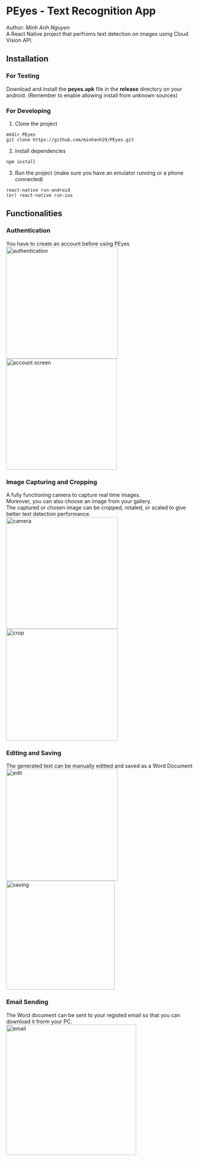 # PEyes - Text Recognition App
Author: *Minh Anh Nguyen*  
A React Native project that perfroms text detection on images using Cloud Vision API. 

## Installation
### For Testing
Download and install the **peyes.apk** file in the **release** directory on your android.
(Remember to enable allowing install from unknown sources)  

### For Developing
1. Clone the project

```
mkdir PEyes
git clone https://github.com/minhanh29/PEyes.git
```

2. Install dependencies

```
npm install
```

3. Run the project (make sure you have an emulator running or a phone connected)

```
react-native run-android
(or) react-native run-ios
```

## Functionalities
### Authentication
You have to create an account before using PEyes  
<img src="screenshots/auth.png" alt="authentication" width='300' />
<img src="screenshots/account.png" alt="account screen" width='298' />

### Image Capturing and Cropping
A fully functioning camera to capture real time images.  
Moreover, you can also choose an image from your gallery.  
The captured or chosen image can be cropped, rotated, or scaled to give better text detection performance.  
<img src="screenshots/camera.png" alt="camera" width='300' />
<img src="screenshots/crop.png" alt="crop" width='300'/>

### Editing and Saving
The generated text can be manually editted and saved as a Word Document  
<img src="screenshots/edit.png" alt="edit" width='300' />
<img src="screenshots/saving.png" alt="saving" width='292' />

### Email Sending
The Word document can be sent to your registed email so that you can download it frorm your PC.
<img src="screenshots/email.png" alt="email" width='350'/>
